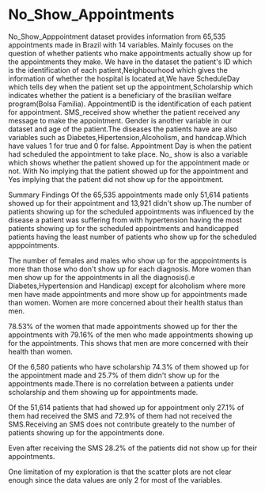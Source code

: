 # No_Show_Appointments
No_Show_Apppointment dataset provides information from 65,535 appointments made in Brazil with 14 variables. Mainly focuses on the question of whether patients who make appointments actually show up for the appointments they make. We have in the dataset the patient's ID which is the identification of each patient,Neighbourhood which gives the information of whether the hospital is located at,We have ScheduleDay which tells dey when the patient set up the appointment,Scholarship which indicates whether the patient is a beneficiary of the brasilian welfare program(Bolsa Familia). AppointmentID is the identification of each patient for appointment. SMS_received show whether the patient received any message to make the appointment. Gender is another variable in our dataset and age of the patient.The diseases the patients have are also variables such as Diabetes,Hipertension,Alcoholism, and handcap.Which have values 1 for true and 0 for false. Appointment Day is when the patient had scheduled the appointment to take place. No_ show is also a variable which shows whether the patient showed up for the appointment made or not. With No implying that the patient showed up for the appointment and Yes implying that the patient did not show up for the appointment.

Summary Findings
Of the 65,535 appointments made only 51,614 patients showed up for their appointment and 13,921 didn't show up.The number of patients showing up for the scheduled appointments was influenced by the disease a patient was suffering from with hypertension having the most patients showing up for the scheduled appointments and handicapped patients having the least number of patients who show up for the scheduled apppointments.

The number of females and males who show up for the apppointments is more than those who don't show up for each diagnosis. More women than men show up for the appointments in all the diagnosis(i.e Diabetes,Hypertension and Handicap) except for alcoholism where more men have made appointments and more show up for appointments made than women. 
Women are more concerned about their health status than men.

78.53% of the women that made appointments  showed up for ther the appointments with 79.16% of the men who made appointments showing up for the appointments. This shows that men are more concerned with their health than women.

Of the 6,580 patients who have scholarship 74.3% of them showed up for the appointment made and 25.7% of them didn't show up for the appointments made.There is no correlation between a patients under scholarship and  them showing up for appointments made.

Of the 51,614 patients that had showed up for appointment only 27.1% of them had received the SMS and 72.9% of them had not received the SMS.Receiving an SMS does not contribute greately to the number of patients showing up for the appointments done.

Even after receiving the SMS 28.2% of the patients did not show up for their appointments.


One limitation of my exploration is that the scatter plots are not clear enough since the data values are only 2 for most of the variables.
